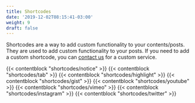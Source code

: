 ```yaml
---
title: Shortcodes
date: '2019-12-02T08:15:41-03:00'
weight: 9
draft: false
---
```


Shortcodes are a way to add custom functionality to your contents/posts. They are used to add custom functionality to your posts. If you need to add a custom shortcode, you can [contact us](mailto:mehedi@themefisher) for a custom service.

{{< contentblock "shortcodes/notice" >}}
{{< contentblock "shortcodes/tab" >}}
{{< contentblock "shortcodes/highlight" >}}
{{< contentblock "shortcodes/gist" >}}
{{< contentblock "shortcodes/youtube" >}}
{{< contentblock "shortcodes/vimeo" >}}
{{< contentblock "shortcodes/instagram" >}}
{{< contentblock "shortcodes/twitter" >}}

